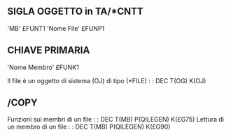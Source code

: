 
## SIGLA OGGETTO in TA/\*CNTT
 'MB'                               £FUNT1
 'Nome File'                        £FUNP1

## CHIAVE PRIMARIA
 'Nome Membro'                      £FUNK1

Il file è un oggetto di sistema (OJ) di tipo (\*FILE)
 :  : DEC T(OG) K(OJ)

## /COPY
Funzioni sui membri di un file
 :  : DEC T(MB) P(QILEGEN) K(£G75)
Lettura di un membro di un file
 :  : DEC T(MB) P(QILEGEN) K(£G90)
